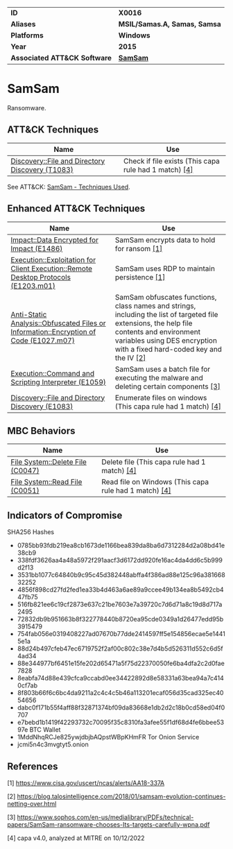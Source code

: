 <table>
<tr>
<td><b>ID</b></td>
<td><b>X0016</b></td>
</tr>
<tr>
<td><b>Aliases</b></td>
<td><b>MSIL/Samas.A, Samas, Samsa</b></td>
</tr>
<tr>
<td><b>Platforms</b></td>
<td><b>Windows</b></td>
</tr>
<tr>
<td><b>Year</b></td>
<td><b>2015</b></td>
</tr>
<tr>
<td><b>Associated ATT&CK Software</b></td>
<td><b><a href="https://attack.mitre.org/software/S0370/">SamSam</a></b></td>
</tr>
</table>


# SamSam

Ransomware.


## ATT&CK Techniques

|Name|Use|
|---|---|
|[Discovery::File and Directory Discovery (T1083)](https://attack.mitre.org/techniques/T1083)|Check if file exists (This capa rule had 1 match) [[4]](#4) |

See ATT&CK: [SamSam - Techniques Used](https://attack.mitre.org/software/S0370/).

## Enhanced ATT&CK Techniques

|Name|Use|
|---|---|
|[Impact::Data Encrypted for Impact (E1486)](../impact/data-encrypted-for-impact.md)|SamSam encrypts data to hold for ransom [[1]](#1) |
|[Execution::Exploitation for Client Execution::Remote Desktop Protocols (E1203.m01)](../execution/exploitation-for-client-execution.md)|SamSam uses RDP to maintain persistence  [[1]](#1) |
|[Anti-Static Analysis::Obfuscated Files or Information::Encryption of Code (E1027.m07)](../anti-static-analysis/executable-code-obfuscation.md)|SamSam obfuscates functions, class names and strings, including the list of targeted file extensions, the help file contents and environment variables using DES encryption with a fixed hard-coded key and the IV  [[2]](#2) |
|[Execution::Command and Scripting Interpreter (E1059)](../execution/command-and-scripting-interpreter.md)|SamSam uses a batch file for executing the malware and deleting certain components [[3]](#3) |
|[Discovery::File and Directory Discovery (E1083)](../discovery/file-and-directory-discovery.md)|Enumerate files on windows (This capa rule had 1 match) [[4]](#4) |

## MBC Behaviors

|Name|Use|
|---|---|
|[File System::Delete File (C0047)](../micro-behaviors/file-system/delete-file.md)|Delete file (This capa rule had 1 match) [[4]](#4) |
|[File System::Read File (C0051)](../micro-behaviors/file-system/read-file.md)|Read file on Windows (This capa rule had 1 match) [[4]](#4) |

## Indicators of Compromise

SHA256 Hashes
- 0785bb93fdb219ea8cb1673de1166bea839da8ba6d7312284d2a08bd41e38cb9
- 338fdf3626aa4a48a5972f291aacf3d6172dd920fe16ac4da4dd6c5b999d2f13
- 3531bb1077c64840b9c95c45d382448abffa4f386ad88e125c96a38166832252
- 4856f898cd27fd2fed1ea33b4d463a6ae89a9ccee49b134ea8b5492cb447fb75
- 516fb821ee6c19cf2873e637c21be7603e7a39720c7d6d71a8c19d8d717a2495
- 72832db9b951663b8f322778440b8720ea95cde0349a1d26477edd95b3915479
- 754fab056e0319408227ad07670b77dde2414597ff5e154856ecae5e14415e1a
- 88d24b497cfeb47ec6719752f2af00c802c38e7d4b5d526311d552c6d5f4ad34
- 88e344977bf6451e15fe202d65471a5f75d22370050fe6ba4dfa2c2d0fae7828
- 8eabfa74d88e439cfca9ccabd0ee34422892d8e58331a63bea94a7c4140cf7ab
- 8f803b66f6c6bc4da9211a2c4c4c5b46a113201ecaf056d35cad325ec4054656
- dabc0f171b55f4aff88f32871374bf09da83668e1db2d2c18b0cd58ed04f0707
- e7bebd1b1419f42293732c70095f35c8310fa3afee55f1df68d4fe6bbee5397e
BTC Wallet
- 1MddNhqRCJe825ywjdbjbAQpstWBpKHmFR
Tor Onion Service
- jcmi5n4c3mvgtyt5.onion

## References

<a name="1">[1]</a> https://www.cisa.gov/uscert/ncas/alerts/AA18-337A

<a name="2">[2]</a> https://blog.talosintelligence.com/2018/01/samsam-evolution-continues-netting-over.html

<a name="3">[3]</a> https://www.sophos.com/en-us/medialibrary/PDFs/technical-papers/SamSam-ransomware-chooses-Its-targets-carefully-wpna.pdf

<a name="4">[4]</a> capa v4.0, analyzed at MITRE on 10/12/2022

